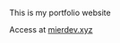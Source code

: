 This is my portfolio website

Access at <a target="_blank" href="https://mieragil.github.io">mierdev.xyz</a>
